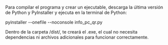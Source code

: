 Para compilar el programa y crear un ejecutable, descarga la última versión de Python y PyInstaller y ejecuta en la terminal de Python:

pyinstaller --onefile --noconsole info_pc_qr.py

Dentro de la carpeta /dist/, te creará el .exe, el cual no necesita dependencias ni archivos adicionales para funcionar correctamente.
